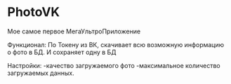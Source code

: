 # PhotoVK
Мое самое первое МегаУльтроПриложение

Функционал:
По Токену из ВК, скачивает всю возможную информацию о фото в БД. И сохраняет одну в БД

Настройки:
-качество загружаемого фото
-максимальное количество загружаемых данных.